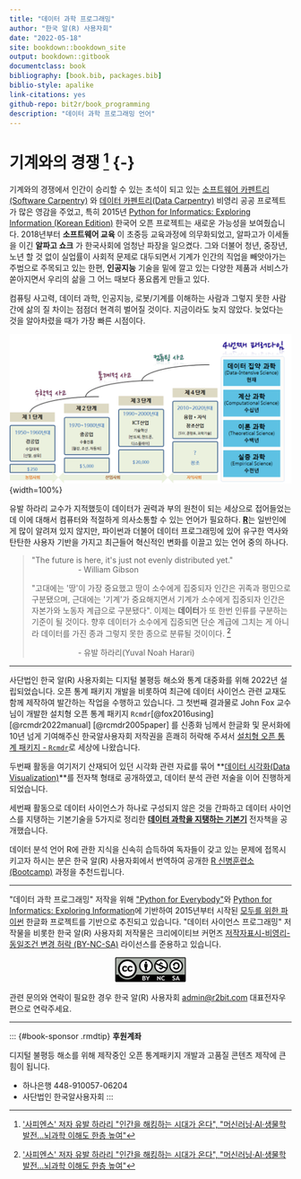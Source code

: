 ```yaml
--- 
title: "데이터 과학 프로그래밍"
author: "한국 알(R) 사용자회"
date: "2022-05-18"
site: bookdown::bookdown_site
output: bookdown::gitbook
documentclass: book
bibliography: [book.bib, packages.bib]
biblio-style: apalike
link-citations: yes
github-repo: bit2r/book_programming
description: "데이터 과학 프로그래밍 언어"
---
```


# 기계와의 경쟁 [^joongang-yuval] {-}

기계와의 경쟁에서 인간이 승리할 수 있는 초석이 되고 있는
[소프트웨어 카펜트리(Software Carpentry)](https://software-carpentry.org/) 와
[데이터 카펜트리(Data Carpentry)](https://datacarpentry.org/) 비영리 공공 프로젝트가
많은 영감을 주었고, 특히 2015년 [Python for Informatics: Exploring Information (Korean Edition)](https://www.amazon.com/Python-Informatics-Exploring-Information-Korean/dp/1517143144/)
 한국어 오픈 프로젝트는 새로운 가능성을 보여줬습니다.
2018년부터 **소프트웨어 교육** 이 초중등 교육과정에 의무화되었고, 
알파고가 이세돌을 이긴 **알파고 쇼크** 가 한국사회에 엄청난 파장을 일으켰다. 
그와 더불어 청년, 중장년, 노년 할 것 없이 실업률이 사회적 문제로 대두되면서 기계가 인간의 직업을 빼앗아가는 주범으로 주목되고 있는 한편, **인공지능** 기술을 밑에 깔고 있는 다양한 제품과 서비스가 쏟아지면서 우리의 삶을 그 어느 때보다 풍요롭게 만들고 있다.

컴퓨팅 사고력, 데이터 과학, 인공지능, 로봇/기계를 이해하는 사람과 그렇지 못한 사람간에 삶의 질 차이는 점점더 현격히 벌어질 것이다. 
지금이라도 늦지 않았다. 늦었다는 것을 알아차렸을 때가 가장 빠른 시점이다.

![패러다임 전환](assets/images/paradigm-shift-korea.png){width=100%}

유발 하라리 교수가 지적했듯이 데이터가 권력과 부의 원천이 되는 세상으로 접어들었는데 이에 대해서 컴퓨터와 적절하게 
의사소통할 수 있는 언어가 필요하다. 
[**R**](http://statkclee.github.io/data-science/ds-r-lang.html)는 일반인에게 많이 알려져 있지 않지만, 
파이썬과 더불어 데이터 프로그래밍에 있어 유구한 역사와 탄탄한 사용자 기반을 가지고 최근들어 혁신적인 변화를 이끌고 있는 언어 중의 하나다. 


> "The future is here, it's just not evenly distributed yet."  
> &nbsp;&nbsp;&nbsp;&nbsp;&nbsp;&nbsp;&nbsp;&nbsp;&nbsp;&nbsp;&nbsp;&nbsp;&nbsp;&nbsp;&nbsp;&nbsp;&nbsp;&nbsp;&nbsp;&nbsp; - William Gibson
> 
> "고대에는 '땅'이 가장 중요했고 땅이 소수에게 집중되자 인간은 귀족과 평민으로 구분됐으며, 
> 근대에는 '기계'가 중요해지면서 기계가 소수에게 집중되자 인간은 자본가와 노동자 계급으로 구분됐다". 
> 이제는 **데이터**가 또 한번 인류를 구분하는 기준이 될 것이다. 
> 향후 데이터가 소수에게 집중되면 단순 계급에 그치는 게 아니라 데이터를 가진 종과 그렇지 못한 종으로 분류될 것이이다. [^joongang-yuval]
> 
> &nbsp;&nbsp;&nbsp;&nbsp;&nbsp;&nbsp;&nbsp;&nbsp;&nbsp;&nbsp;&nbsp;&nbsp;&nbsp;&nbsp;&nbsp;&nbsp;&nbsp;&nbsp;&nbsp;&nbsp; - 유발 하라리(Yuval Noah Harari) 

[^joongang-yuval]: ['사피엔스' 저자 유발 하라리 "인간을 해킹하는 시대가 온다", "머신러닝·AI·생물학 발전…뇌과학 이해도 한층 높여"](http://news.mk.co.kr/newsRead.php?year=2018&no=58432)

---

사단법인 한국 알(R) 사용자회는 디지털 불평등 해소와 통계 대중화를 위해 
2022년 설립되었습니다. 오픈 통계 패키지 개발을 비롯하여
최근에 데이터 사이언스 관련 교재도 함께 제작하여 발간하는 작업을 수행하고 있습니다.
그 첫번째 결과물로 John Fox 교수님이 개발한 설치형 오픈 통계 패키지 `Rcmdr`[@fox2016using] [@rcmdr2022manual] [@rcmdr2005paper] 를 신종화 님께서 한글화 및 문서화에 10년 넘게 기여해주신 한국알사용자회 저작권을 흔쾌히 
허락해 주셔서 [설치형 오픈 통계 패키지 - `Rcmdr`](https://r2bit.com/Rcmdr/)로 세상에 나왔습니다.

두번째 활동을 여기저기 산재되어 있던 시각화 관련 자료를 묶어
**[데이터 시각화(Data Visualization)](https://r2bit.com/book_viz/)**를 전자책 형태로 공개하였고,
데이터 분석 관련 저술을 이어 진행하게 되었습니다.

세번째 활동으로 데이터 사이언스가 하나로 구성되지 않은 것을 간파하고
데이터 사이언스를 지탱하는 기본기술을 5가지로 정리한 
**[데이터 과학을 지탱하는 기본기](https://r2bit.com/book_analytics/)** 전자책을 
공개했습니다.

데이터 분석 언어 R에 관한 지식을 신속히 습득하여 독자들이 갖고 있는 문제에 
접목시키고자 하시는 분은 한국 알(R) 사용자회에서 번역하여 공개한 
[R 신병훈련소(Bootcamp)](https://dl-dashboard.shinyapps.io/rbootcamp/) 과정을
추천드립니다.

---

"데이터 과학 프로그래밍" 저작을 위해 ["Python for Everybody"](https://www.py4e.com/book)와 
[Python for Informatics: Exploring Information](http://www.py4inf.com/)에 기반하여
2015년부터 시작된 [모두를 위한 파이썬](http://aispiration.com/pythonlearn-kr/) 한글화
프로젝트를 기반으로 추진되고 있습니다. "데이터 사이언스 프로그래밍" 저작물을 비롯한 
한국 알(R) 사용자회 저작물은 크리에이티브 커먼즈 
[저작자표시-비영리-동일조건 변경 허락 (BY-NC-SA)](http://ccl.cckorea.org/about/)
라이선스를 준용하고 있습니다. 

<p align="center">
  <img src="assets/images/CC-BY-NC-SA.png" alt="CC" width="25%" />
</p>

관련 문의와 연락이 필요한 경우 한국 알(R) 사용자회 admin@r2bit.com 대표전자우편으로 연락주세요.

---

::: {#book-sponsor .rmdtip}
**후원계좌**

디지털 불평등 해소를 위해 제작중인 오픈 통계패키지 개발과 고품질 콘텐츠 제작에 큰 힘이 됩니다.

  - 하나은행 448-910057-06204
  - 사단법인 한국알사용자회
:::


